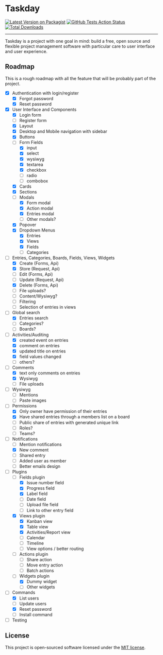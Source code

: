 # Taskday

[![Latest Version on Packagist](https://img.shields.io/packagist/v/taskday/taskday.svg?style=flat-square)](https://packagist.org/packages/taskday/taskday)
[![GitHub Tests Action Status](https://img.shields.io/github/workflow/status/taskday/taskday/Tests)](https://github.com/taskday/taskday/actions?query=workflow%3ATests+branch%3Amain)
[![Total Downloads](https://img.shields.io/packagist/dt/taskday/taskday.svg?style=flat-square)](https://packagist.org/packages/taskday/taskday)

---

Taskday is a project with one goal in mind: build a free, open source and flexible project management software with particular care to user interface and user experience.

## Roadmap

This is a rough roadmap with all the feature that will be probably part of the project.

- [x] Authentication with login/register
  - [x] Forgot password 
  - [x] Reset password 
- [x] User Interface and Components
  - [x] Login form
  - [ ] Register form
  - [x] Layout
  - [x] Desktop and Mobile navigation with sidebar
  - [x] Buttons
  - [ ] Form Fields
    - [x] input
    - [x] select
    - [x] wysiwyg
    - [x] textarea
    - [x] checkbox
    - [ ] radio
    - [ ] combobox
  - [x] Cards
  - [x] Sections
  - [ ] Modals
    - [x] Form modal
    - [x] Action modal
    - [x] Entries modal
    - [ ] Other modals?
  - [x] Popover
  - [x] Dropdown Menus
    - [x] Entries
    - [x] Views
    - [x] Fields
    - [ ] Categories
- [ ] Entries, Categories, Boards, Fields, Views, Widgets
  - [x] Create (Forms, Api)
  - [x] Store (Request, Api)
  - [ ] Edit (Forms, Api)
  - [ ] Update (Request, Api)
  - [x] Delete (Forms, Api)
  - [ ] File uploads?
  - [ ] Content/Wysiwyg? 
  - [ ] Filtering
  - [ ] Selection of entries in views
- [ ] Global search
  - [x] Entries search
  - [ ] Categories?
  - [ ] Boards?
- [ ] Activities/Auditing 
  - [x] created event on entries
  - [x] comment on entries
  - [x] updated title on entries
  - [x] field values changed
  - [ ] others?
- [ ] Comments
  - [x] text only comments on entries
  - [x] Wysiwyg
  - [ ] File uploads
- [ ] Wysiwyg
  - [ ] Mentions
  - [ ] Paste images
- [ ] Permissions
  - [x] Only owner have permission of their entries
  - [x] Have shared entries through a members list on a board
  - [ ] Public share of entries with generated unique link
  - [ ] Roles?
  - [ ] Teams?
- [ ] Notifications
  - [ ] Mention notifications
  - [x] New comment
  - [ ] Shared entry
  - [ ] Added user as member
  - [ ] Better emails design
- [ ] Plugins
  - [ ] Fields plugin
    - [x] Issue number field
    - [x] Progress field
    - [x] Label field
    - [ ] Date field
    - [ ] Upload file field
    - [ ] Link to other entry field
  - [x] Views plugin
    - [x] Kanban view
    - [x] Table view
    - [x] Activities/Report view
    - [ ] Calendar
    - [ ] Timeline
    - [ ] View options / better routing
  - [ ] Actions plugin
    - [ ] Share action
    - [ ] Move entry action
    - [ ] Batch actions
  - [ ] Widgets plugin
    - [x] Dummy widget
    - [ ] Other widgets
- [ ] Commands
  - [x] List users
  - [ ] Update users
  - [x] Reset password
  - [ ] Install command
- [ ] Testing
## License

This project is open-sourced software licensed under the [MIT license](https://opensource.org/licenses/MIT).
